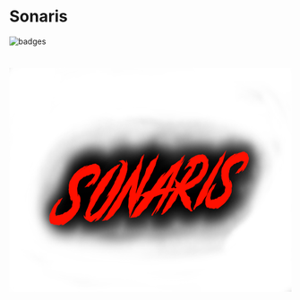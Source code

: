 # Sonaris
![badges](https://img.shields.io/badge/Python-v3.8-red)
<h1 align='center'><img src='./image/logo.png'  height='400'></h1>

